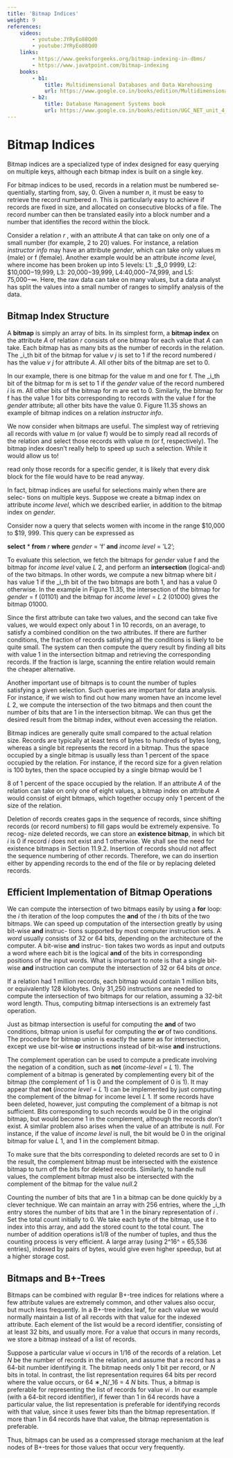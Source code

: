 ```yaml
---
title: 'Bitmap Indices'
weight: 9
references:
    videos:
        - youtube:JYRyEo88Qd0 
        - youtube:JYRyEo88Qd0
    links:
        - https://www.geeksforgeeks.org/bitmap-indexing-in-dbms/
        - https://www.javatpoint.com/bitmap-indexing
    books:
        - b1:
            title: Multidimensional Databases and Data Warehousing
            url: https://www.google.co.in/books/edition/Multidimensional_Databases_and_Data_Ware/GYdyEAAAQBAJ?hl=en&gbpv=0
        - b2:
            title: Database Management Systems book
            url: https://www.google.co.in/books/edition/UGC_NET_unit_4_COMPUTER_SCIENCE_Database/9iWGEAAAQBAJ?hl=en&gbpv=0
---
```


# Bitmap Indices

Bitmap indices are a specialized type of index designed for easy querying on multiple keys, although each bitmap index is built on a single key.

For bitmap indices to be used, records in a relation must be numbered se- quentially, starting from, say, 0. Given a number _n_, it must be easy to retrieve the record numbered _n_. This is particularly easy to achieve if records are fixed in size, and allocated on consecutive blocks of a file. The record number can then be translated easily into a block number and a number that identifies the record within the block.

Consider a relation _r_ , with an attribute _A_ that can take on only one of a small number (for example, 2 to 20) values. For instance, a relation _instructor info_ may have an attribute _gender_, which can take only values m (male) or f (female). Another example would be an attribute _income level_, where income has been broken up into 5 levels: L1: _$_0 9999, L2: $10,000−19,999, L3: 20,000−39,999, L4:40,000−74,999, and L5: 75,000−∞. Here, the raw data can take on many values, but a data analyst has split the values into a small number of ranges to simplify analysis of the data.

## Bitmap Index Structure

A **bitmap** is simply an array of bits. In its simplest form, a **bitmap index** on the attribute _A_ of relation _r_ consists of one bitmap for each value that _A_ can take. Each bitmap has as many bits as the number of records in the relation. The _i_th bit of the bitmap for value _v j_ is set to 1 if the record numbered _i_ has the value _v j_ for attribute _A_. All other bits of the bitmap are set to 0.

In our example, there is one bitmap for the value m and one for f. The _i_th bit of the bitmap for m is set to 1 if the _gender_ value of the record numbered _i_ is m. All other bits of the bitmap for m are set to 0. Similarly, the bitmap for f has the value 1 for bits corresponding to records with the value f for the _gender_ attribute; all other bits have the value 0. Figure 11.35 shows an example of bitmap indices on a relation _instructor info_.

We now consider when bitmaps are useful. The simplest way of retrieving all records with value m (or value f) would be to simply read all records of the relation and select those records with value m (or f, respectively). The bitmap index doesn’t really help to speed up such a selection. While it would allow us to!


read only those records for a specific gender, it is likely that every disk block for the file would have to be read anyway.

In fact, bitmap indices are useful for selections mainly when there are selec- tions on multiple keys. Suppose we create a bitmap index on attribute _income level_, which we described earlier, in addition to the bitmap index on _gender_.

Consider now a query that selects women with income in the range $10,000 to
$19, 999. This query can be expressed as

**select** \* 
**from** _r_ 
**where** _gender_ \= ’f’ **and** _income level_ \= ’L2’;

To evaluate this selection, we fetch the bitmaps for _gender_ value f and the bitmap for _income level_ value _L_ 2, and perform an **intersection** (logical-and) of the two bitmaps. In other words, we compute a new bitmap where bit _i_ has value 1 if the _i_th bit of the two bitmaps are both 1, and has a value 0 otherwise. In the example in Figure 11.35, the intersection of the bitmap for _gender_ \= f (01101) and the bitmap for _income level_ \= _L_ 2 (01000) gives the bitmap 01000.

Since the first attribute can take two values, and the second can take five values, we would expect only about 1 in 10 records, on an average, to satisfy a combined condition on the two attributes. If there are further conditions, the fraction of records satisfying all the conditions is likely to be quite small. The system can then compute the query result by finding all bits with value 1 in the intersection bitmap and retrieving the corresponding records. If the fraction is large, scanning the entire relation would remain the cheaper alternative.

Another important use of bitmaps is to count the number of tuples satisfying a given selection. Such queries are important for data analysis. For instance, if we wish to find out how many women have an income level _L_ 2, we compute the intersection of the two bitmaps and then count the number of bits that are 1 in the intersection bitmap. We can thus get the desired result from the bitmap index, without even accessing the relation.

Bitmap indices are generally quite small compared to the actual relation size. Records are typically at least tens of bytes to hundreds of bytes long, whereas a single bit represents the record in a bitmap. Thus the space occupied by a single bitmap is usually less than 1 percent of the space occupied by the relation. For instance, if the record size for a given relation is 100 bytes, then the space occupied by a single bitmap would be 1

8 of 1 percent of the space occupied by the relation. If an attribute _A_ of the relation can take on only one of eight values, a bitmap index on attribute _A_ would consist of eight bitmaps, which together occupy only 1 percent of the size of the relation.

Deletion of records creates gaps in the sequence of records, since shifting records (or record numbers) to fill gaps would be extremely expensive. To recog- nize deleted records, we can store an **existence bitmap**, in which bit _i_ is 0 if record _i_ does not exist and 1 otherwise. We shall see the need for existence bitmaps in Section 11.9.2. Insertion of records should not affect the sequence numbering of other records. Therefore, we can do insertion either by appending records to the end of the file or by replacing deleted records.

## Efficient Implementation of Bitmap Operations

We can compute the intersection of two bitmaps easily by using a **for** loop: the _i_ th iteration of the loop computes the **and** of the _i_ th bits of the two bitmaps. We can speed up computation of the intersection greatly by using bit-wise **and** instruc- tions supported by most computer instruction sets. A _word_ usually consists of 32 or 64 bits, depending on the architecture of the computer. A bit-wise **and** instruc- tion takes two words as input and outputs a word where each bit is the logical **and** of the bits in corresponding positions of the input words. What is important to note is that a single bit-wise **and** instruction can compute the intersection of 32 or 64 bits _at once_.

If a relation had 1 million records, each bitmap would contain 1 million bits, or equivalently 128 kilobytes. Only 31,250 instructions are needed to compute the intersection of two bitmaps for our relation, assuming a 32-bit word length. Thus, computing bitmap intersections is an extremely fast operation.

Just as bitmap intersection is useful for computing the **and** of two conditions, bitmap union is useful for computing the **or** of two conditions. The procedure for bitmap union is exactly the same as for intersection, except we use bit-wise **or** instructions instead of bit-wise **and** instructions.

The complement operation can be used to compute a predicate involving the negation of a condition, such as **not** (_income-level_ \= _L_ 1). The complement of a bitmap is generated by complementing every bit of the bitmap (the complement of 1 is 0 and the complement of 0 is 1). It may appear that **not** (_income level_ \= _L_ 1) can be implemented by just computing the complement of the bitmap for income level _L_ 1\. If some records have been deleted, however, just computing the complement of a bitmap is not sufficient. Bits corresponding to such records would be 0 in the original bitmap, but would become 1 in the complement, although the records don’t exist. A similar problem also arises when the value of an attribute is _null_. For instance, if the value of _income level_ is null, the bit would be 0 in the original bitmap for value _L_ 1, and 1 in the complement bitmap.

To make sure that the bits corresponding to deleted records are set to 0 in the result, the complement bitmap must be intersected with the existence bitmap to turn off the bits for deleted records. Similarly, to handle null values, the complement bitmap must also be intersected with the complement of the bitmap for the value _null_.2

Counting the number of bits that are 1 in a bitmap can be done quickly by a clever technique. We can maintain an array with 256 entries, where the _i_th entry stores the number of bits that are 1 in the binary representation of _i_ . Set the total count initially to 0. We take each byte of the bitmap, use it to index into this array, and add the stored count to the total count. The number of addition operations is1/8 of the number of tuples, and thus the counting process is very efficient. A large array (using 2^16^ = 65,536 entries), indexed by pairs of bytes, would give even higher speedup, but at a higher storage cost.

## Bitmaps and B+-Trees

Bitmaps can be combined with regular B+-tree indices for relations where a few attribute values are extremely common, and other values also occur, but much less frequently. In a B+-tree index leaf, for each value we would normally maintain a list of all records with that value for the indexed attribute. Each element of the list would be a record identifier, consisting of at least 32 bits, and usually more. For a value that occurs in many records, we store a bitmap instead of a list of records.

Suppose a particular value _vi_ occurs in 1/16 of the records of a relation. Let _N_ be the number of records in the relation, and assume that a record has a 64-bit number identifying it. The bitmap needs only 1 bit per record, or _N_ bits in total. In contrast, the list representation requires 64 bits per record where the value occurs, or 64 ∗_N/_16 = 4 _N_ bits. Thus, a bitmap is preferable for representing the list of records for value _vi_ . In our example (with a 64-bit record identifier), if fewer than 1 in 64 records have a particular value, the list representation is preferable for identifying records with that value, since it uses fewer bits than the bitmap representation. If more than 1 in 64 records have that value, the bitmap representation is preferable.

Thus, bitmaps can be used as a compressed storage mechanism at the leaf nodes of B+-trees for those values that occur very frequently.

